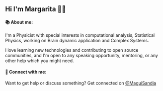 ## Hi I'm Margarita :woman_technologist: 



#### :books: About me: 

I'm  a Physicist with special interests in computational analysis, Statistical Physics, working on Brain dynamic application and Complex Systems.


I love learning new technologies and contributing to open source communities, and I'm open to any speaking opportunity, mentoring, or any other help which you might need.


#### :rocket: Connect with me:

 Want to get help or discuss something? Get connected on [@MaguiSandia](http://www.twitter.com/MaguiSanDia)


<!--

![madisanz's github stats](https://github-readme-stats.vercel.app/api?username=madisanz&theme=synthwave)


[![Hits](https://hits.seeyoufarm.com/api/count/incr/badge.svg?url=https%3A%2F%2Fgithub.com%2Fgjbae1212%2Fhit-counter)](https://hits.seeyoufarm.com)                    




**madisanz/madisanz** is a ✨ _special_ ✨ repository because its `README.md` (this file) appears on your GitHub profile.

Here are some ideas to get you started:

- 🔭 I’m currently working on ...
- 🌱 I’m currently learning ...
- 👯 I’m looking to collaborate on ...
- 🤔 I’m looking for help with ...
- 💬 Ask me about ...
- 📫 How to reach me: ...
- 😄 Pronouns: ...
- ⚡ Fun fact: ...
-->
